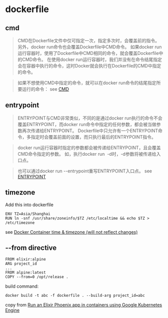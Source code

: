 # dockerfile

## cmd
> CMD在Dockerfile文件中仅可指定一次，指定多次时，会覆盖前的指令。
> 另外，docker run命令也会覆盖Dockerfile中CMD命令。
> 如果docker run运行容器时，使用了Dockerfile中CMD相同的命令，就会覆盖Dockerfile中的CMD命令。
> 在使用docker run运行容器时，我们并没有在命令结尾指定会在容器中执行的命令，这时Docker就会执行在Dockerfile的CMD中指定的命令。

> 如果不想使用CMD中指定的命令，就可以在docker run命令的结尾指定所要运行的命令：
see [CMD](https://itbilu.com/linux/docker/VyhM5wPuz.html#cmd-cmd)

## entrypoint
> ENTRYPOINT与CMD非常类似，不同的是通过docker run执行的命令不会覆盖ENTRYPOINT，而docker run命令中指定的任何参数，都会被当做参数再次传递给ENTRYPOINT。
> Dockerfile中只允许有一个ENTRYPOINT命令，多指定时会覆盖前面的设置，而只执行最后的ENTRYPOINT指令。

> docker run运行容器时指定的参数都会被传递给ENTRYPOINT，且会覆盖CMD命令指定的参数。
> 如，执行docker run <image> -d时，-d参数将被传递给入口点。

> 也可以通过docker run --entrypoint重写ENTRYPOINT入口点。
see [ENTRYPOINT](https://itbilu.com/linux/docker/VyhM5wPuz.html#cmd-entrypoint)


## timezone
Add this into dockerfile

``` shell
ENV TZ=Asia/Shanghai
RUN ln -snf /usr/share/zoneinfo/$TZ /etc/localtime && echo $TZ > /etc/timezone
```
see [Docker Container time & timezone (will not reflect changes)](https://serverfault.com/questions/683605/docker-container-time-timezone-will-not-reflect-changes)

## --from directive

``` shell
FROM elixir:alpine
ARG project_id
...
FROM alpine:latest
COPY --from=0 /opt/release .
```
build command:

``` shell
docker build -t abc -f dockerfile . --build-arg project_id=abc
```

copy from [Run an Elixir Phoenix app in containers using Google Kubernetes Engine](https://cloud.google.com/community/tutorials/elixir-phoenix-on-kubernetes-google-container-engine)
